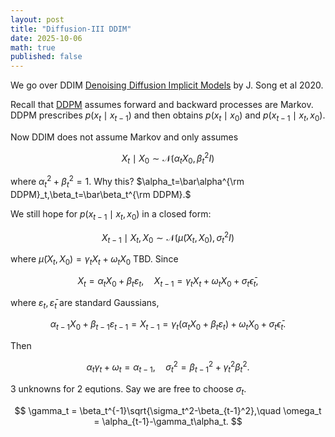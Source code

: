 ```yaml
---
layout: post
title: "Diffusion-III DDIM"
date: 2025-10-06
math: true
published: false
---
```


We go over DDIM [Denoising Diffusion Implicit Models](https://arxiv.org/abs/2010.02502) by J. Song et al 2020.


Recall that [DDPM](https://ziluma.github.io/2025/09/28/diffusion-1.html) assumes forward and backward processes are Markov. DDPM prescribes $p(x_t\mid x_{t-1})$ and then obtains $p(x_t\mid x_0)$ and $p(x_{t-1}\mid x_{t},x_0)$.

Now DDIM does not assume Markov and only assumes

$$
    X_t\mid X_0 \sim \mathcal{N}(\alpha_t X_0, \beta_t^2 I)
$$

where $\alpha_t^2+\beta_t^2=1.$ 
Why this? $\alpha_t=\bar\alpha^{\rm DDPM}_t,\beta_t=\bar\beta_t^{\rm DDPM}.$

We still hope for $p(x_{t-1}\mid x_t,x_0)$ in a closed form:

$$
    X_{t-1}\mid X_t,X_0 \sim \mathcal{N}(\tilde\mu(X_t,X_0),\sigma_t^2I)
$$

where $\tilde\mu(X_t,X_0)=\gamma_tX_t+\omega_tX_0$ TBD.
Since

$$
    X_t=\alpha_t X_0 + \beta_t\varepsilon_t,\quad 
    X_{t-1}=\gamma_tX_t+\omega_t X_0 + \sigma_t\bar\epsilon_t,
$$

where $\varepsilon_t,\bar\varepsilon_t$ are standard Gaussians,

$$
\alpha_{t-1}X_0+\beta_{t-1}\varepsilon_{t-1}
=X_{t-1}
    = \gamma_t(\alpha_tX_0+\beta_t\varepsilon_t)+\omega_t X_0 + \sigma_t\bar\epsilon_t.
$$

Then

$$
\alpha_t\gamma_t+\omega_t=\alpha_{t-1},\quad 
\sigma_t^2 = \beta_{t-1}^2+\gamma_t^2\beta_t^2.
$$

3 unknowns for 2 equtions. Say we are free to choose $\sigma_t$.

$$
\gamma_t = \beta_t^{-1}\sqrt{\sigma_t^2-\beta_{t-1}^2},\quad 
\omega_t = \alpha_{t-1}-\gamma_t\alpha_t.
$$

